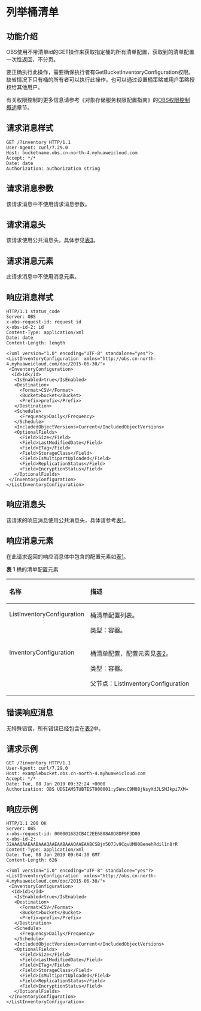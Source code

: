# 列举桶清单<a name="obs_04_0057"></a>

## 功能介绍<a name="section5584184924715"></a>

OBS使用不带清单id的GET操作来获取指定桶的所有清单配置，获取到的清单配置一次性返回，不分页。

要正确执行此操作，需要确保执行者有GetBucketInventoryConfiguration权限。缺省情况下只有桶的所有者可以执行此操作，也可以通过设置桶策略或用户策略授权给其他用户。

有关权限控制的更多信息请参考《对象存储服务权限配置指南》的[OBS权限控制概述](https://support.huaweicloud.com/perms-cfg-obs/obs_40_0001.html)章节。

## 请求消息样式<a name="section760823317564"></a>

```
GET /?inventory HTTP/1.1
User-Agent: curl/7.29.0
Host: bucketname.obs.cn-north-4.myhuaweicloud.com 
Accept: */*
Date: date
Authorization: authorization string
```

## 请求消息参数<a name="section1371325895711"></a>

该请求消息中不使用请求消息参数。

## 请求消息头<a name="section1082510151584"></a>

该请求使用公共消息头，具体参见[表3](构造请求.md#table25197309)。

## 请求消息元素<a name="section4216153718588"></a>

此请求消息中不使用消息元素。

## 响应消息样式<a name="section7375637599"></a>

```
HTTP/1.1 status_code
Server: OBS
x-obs-request-id: request id
x-obs-id-2: id
Content-Type: application/xml
Date: date
Content-Length: length

<?xml version="1.0" encoding="UTF-8" standalone="yes"?>
<ListInventoryConfiguration  xmlns="http://obs.cn-north-4.myhuaweicloud.com/doc/2015-06-30/"> 
 <InventoryConfiguration>
  <Id>id</Id>
   <IsEnabled>true</IsEnabled>
   <Destination>
     <Format>CSV</Format>
     <Bucket>bucket</Bucket>
     <Prefix>prefix</Prefix>
   </Destination>
   <Schedule>
     <Frequency>Daily</Frequency>
   </Schedule>
   <IncludedObjectVersions>Current</IncludedObjectVersions>
   <OptionalFields>
     <Field>Size</Field>
     <Field>LastModifiedDate</Field>
     <Field>ETag</Field>
     <Field>StorageClass</Field>
     <Field>IsMultipartUploaded</Field>
     <Field>ReplicationStatus</Field>
     <Field>EncryptionStatus</Field>
   </OptionalFields>
 </InventoryConfiguration>
</ListInventoryConfiguration>
```

## 响应消息头<a name="section4327836215"></a>

该请求的响应消息使用公共消息头，具体请参考[表1](返回结果.md#d0e686)。

## 响应消息元素<a name="section2085012491723"></a>

在此请求返回的响应消息体中包含的配置元素如[表1](#table1181123018399)。

**表 1**  桶的清单配置元素

<a name="table1181123018399"></a>
<table><thead align="left"><tr id="row2018917307393"><th class="cellrowborder" valign="top" width="29.630000000000003%" id="mcps1.2.3.1.1"><p id="p19190143043913"><a name="p19190143043913"></a><a name="p19190143043913"></a>名称</p>
</th>
<th class="cellrowborder" valign="top" width="70.37%" id="mcps1.2.3.1.2"><p id="p019273012397"><a name="p019273012397"></a><a name="p019273012397"></a>描述</p>
</th>
</tr>
</thead>
<tbody><tr id="row7197230193913"><td class="cellrowborder" valign="top" width="29.630000000000003%" headers="mcps1.2.3.1.1 "><p id="p176001015203813"><a name="p176001015203813"></a><a name="p176001015203813"></a><span>ListInventoryConfiguration</span></p>
</td>
<td class="cellrowborder" valign="top" width="70.37%" headers="mcps1.2.3.1.2 "><p id="p14220164922319"><a name="p14220164922319"></a><a name="p14220164922319"></a>桶清单配置列表。</p>
<p id="p2070447132318"><a name="p2070447132318"></a><a name="p2070447132318"></a>类型：容器。</p>
</td>
</tr>
<tr id="row12641636422"><td class="cellrowborder" valign="top" width="29.630000000000003%" headers="mcps1.2.3.1.1 "><p id="p174466540382"><a name="p174466540382"></a><a name="p174466540382"></a>InventoryConfiguration</p>
</td>
<td class="cellrowborder" valign="top" width="70.37%" headers="mcps1.2.3.1.2 "><p id="p1033034642512"><a name="p1033034642512"></a><a name="p1033034642512"></a>桶清单配置，配置元素见<a href="获取桶清单.md#table1181123018399">表2</a>。</p>
<p id="p152961348132515"><a name="p152961348132515"></a><a name="p152961348132515"></a>类型：容器。</p>
<p id="p17751171123910"><a name="p17751171123910"></a><a name="p17751171123910"></a>父节点：ListInventoryConfiguration</p>
</td>
</tr>
</tbody>
</table>

## 错误响应消息<a name="section75624441842"></a>

无特殊错误，所有错误已经包含在[表2](错误码.md#d0e843)中。

## 请求示例<a name="section51791023968"></a>

```
GET /?inventory HTTP/1.1
User-Agent: curl/7.29.0
Host: examplebucket.obs.cn-north-4.myhuaweicloud.com
Accept: */*
Date: Tue, 08 Jan 2019 09:32:24 +0000
Authorization: OBS UDSIAMSTUBTEST000001:ySWncC9M08jNsyXdJLSMJkpi7XM=
```

## 响应示例<a name="section18234571088"></a>

```
HTTP/1.1 200 OK
Server: OBS
x-obs-request-id: 000001682CB4C2EE6808A0D8DF9F3D00
x-obs-id-2: 32AAAQAAEAABAAAQAAEAABAAAQAAEAABCSBjn5O7Jv9CqvUMO0BenehRdil1n8rR
Content-Type: application/xml
Date: Tue, 08 Jan 2019 09:04:30 GMT
Content-Length: 626

<?xml version="1.0" encoding="UTF-8" standalone="yes"?>
<ListInventoryConfiguration  xmlns="http://obs.cn-north-4.myhuaweicloud.com/doc/2015-06-30/"> 
 <InventoryConfiguration>
  <Id>id1</Id>
   <IsEnabled>true</IsEnabled>
   <Destination>
     <Format>CSV</Format>
     <Bucket>bucket</Bucket>
     <Prefix>prefix</Prefix>
   </Destination>
   <Schedule>
     <Frequency>Daily</Frequency>
   </Schedule>
   <IncludedObjectVersions>Current</IncludedObjectVersions>
   <OptionalFields>
     <Field>Size</Field>
     <Field>LastModifiedDate</Field>
     <Field>ETag</Field>
     <Field>StorageClass</Field>
     <Field>IsMultipartUploaded</Field>
     <Field>ReplicationStatus</Field>
     <Field>EncryptionStatus</Field>
   </OptionalFields>
 </InventoryConfiguration>
</ListInventoryConfiguration>
```

